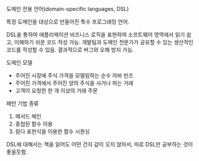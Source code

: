 도메인 전용 언어(domain-specific languages, DSL)

특정 도메인을 대상으로 만들어진 특수 프로그래밍 언어.

DSL을 통하여 애플리케이션 비즈니스 로직을 표현하여 소프트웨어 영역에서 읽기 쉽고,
이해하기 쉬운 코드 작성 가능.
개발팀과 도메인 전문가가 공유할 수 있는 생산적인 코드를 작성할 수 있음.
결과적으로 버그와 오해 방지 가능.

도메인 모델
- 주어진 시장에 주식 가격을 모델링하는 순수 자바 빈즈
- 주어진 가격에서 주어진 양의 주식을 사거나 파는 거래
- 고객이 요청한 한 개 이상의 거래 주문

패턴 기법 종류
1. 메서드 체인
2. 중첩된 함수 이용
3. 람다 표현식을 이용한 함수 시퀀싱

DSL에 대해서는 책을 읽어도 어떤 건지 감이 오지 않아서, 따로 DSL만 공부하는 것이 좋을듯함.
